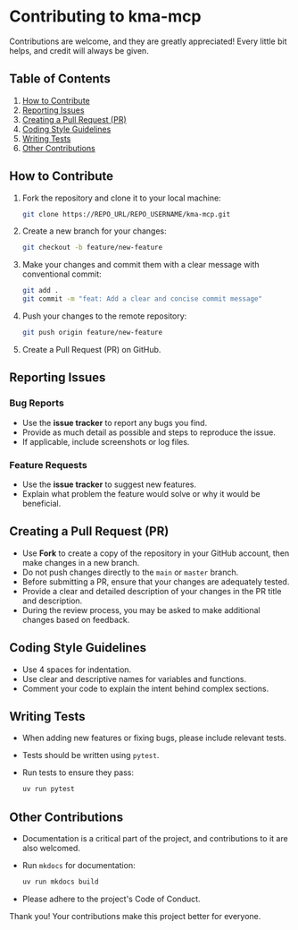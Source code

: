 # Contributing to kma-mcp
Contributions are welcome, and they are greatly appreciated!
Every little bit helps, and credit will always be given.

## Table of Contents

1. [How to Contribute](#how-to-contribute)
2. [Reporting Issues](#reporting-issues)
3. [Creating a Pull Request (PR)](#creating-a-pull-request-pr)
4. [Coding Style Guidelines](#coding-style-guidelines)
5. [Writing Tests](#writing-tests)
6. [Other Contributions](#other-contributions)

## How to Contribute

1. Fork the repository and clone it to your local machine:

    ```bash
    git clone https://REPO_URL/REPO_USERNAME/kma-mcp.git
    ```

2. Create a new branch for your changes:

    ```bash
    git checkout -b feature/new-feature
    ```

3. Make your changes and commit them with a clear message with conventional commit:

    ```bash
    git add .
    git commit -m "feat: Add a clear and concise commit message"
    ```

4. Push your changes to the remote repository:

    ```bash
    git push origin feature/new-feature
    ```

5. Create a Pull Request (PR) on GitHub.

## Reporting Issues

### Bug Reports

- Use the **issue tracker** to report any bugs you find.
- Provide as much detail as possible and steps to reproduce the issue.
- If applicable, include screenshots or log files.

### Feature Requests

- Use the **issue tracker** to suggest new features.
- Explain what problem the feature would solve or why it would be beneficial.

## Creating a Pull Request (PR)

- Use **Fork** to create a copy of the repository in your GitHub account, then make changes in a new branch.
- Do not push changes directly to the `main` or `master` branch.
- Before submitting a PR, ensure that your changes are adequately tested.
- Provide a clear and detailed description of your changes in the PR title and description.
- During the review process, you may be asked to make additional changes based on feedback.

## Coding Style Guidelines

- Use 4 spaces for indentation.
- Use clear and descriptive names for variables and functions.
- Comment your code to explain the intent behind complex sections.

## Writing Tests

- When adding new features or fixing bugs, please include relevant tests.
- Tests should be written using `pytest`.
- Run tests to ensure they pass:

    ```bash
    uv run pytest
    ```

## Other Contributions

- Documentation is a critical part of the project, and contributions to it are also welcomed.
- Run `mkdocs` for documentation:

    ```bash
    uv run mkdocs build
    ```

- Please adhere to the project's Code of Conduct.

Thank you! Your contributions make this project better for everyone.
